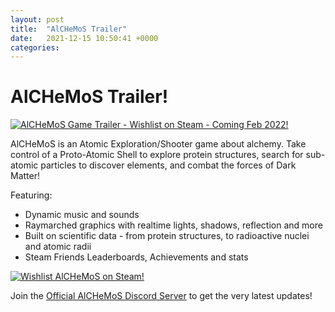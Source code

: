 ```yaml
---
layout: post
title:  "AlCHeMoS Trailer"
date:   2021-12-15 10:50:41 +0000
categories: 
---
```

# AlCHeMoS Trailer!

[![AlCHeMoS Game Trailer - Wishlist on Steam - Coming Feb 2022!](http://img.youtube.com/vi/xQt7jn8pZbc/0.jpg)](http://www.youtube.com/watch?v=xQt7jn8pZbc "AlCHeMoS Game Trailer - Wishlist on Steam - Coming Feb 2022!")

AlCHeMoS is an Atomic Exploration/Shooter game about alchemy. Take control of a Proto-Atomic Shell to explore protein structures, search for sub-atomic particles to discover elements, and combat the forces of Dark Matter!

Featuring:
 - Dynamic music and sounds
 - Raymarched graphics with realtime lights, shadows, reflection and more
 - Built on scientific data - from protein structures, to radioactive nuclei and atomic radii
 - Steam Friends Leaderboards, Achievements and stats


[![Wishlist AlCHeMoS on Steam!]({{site.baseurl}}/img/AlCHeMoS_menu_02.gif)](https://store.steampowered.com/app/1090590/AlCHeMoS/?utm_source=hbs)

Join the [Official AlCHeMoS Discord Server](https://discord.gg/t8UTyXe) to get the very latest updates!
